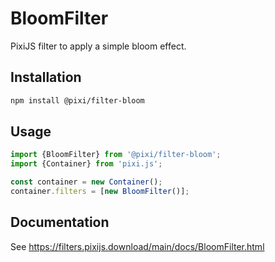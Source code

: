 # BloomFilter

PixiJS filter to apply a simple bloom effect.

## Installation

```bash
npm install @pixi/filter-bloom
```

## Usage

```js
import {BloomFilter} from '@pixi/filter-bloom';
import {Container} from 'pixi.js';

const container = new Container();
container.filters = [new BloomFilter()];
```

## Documentation

See https://filters.pixijs.download/main/docs/BloomFilter.html